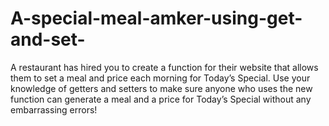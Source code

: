# A-special-meal-amker-using-get-and-set-


A restaurant has hired you to create a function for their website that allows them to set a meal and price each morning for Today’s Special. 
Use your knowledge of getters and setters to make sure anyone who uses the new function can generate a meal and a price for 
Today’s Special without any embarrassing errors!
